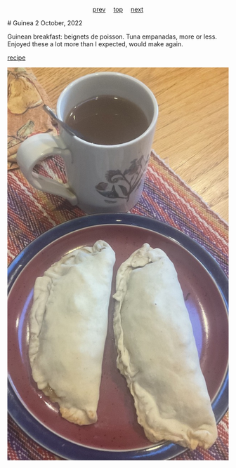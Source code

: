 <span><p align=center>
[prev](guatemala.md)&emsp;
[top](../index.md)&emsp;
[next](guinea_bissau.md)
</p></span>
# Guinea
2 October, 2022


Guinean breakfast: beignets de poisson. Tuna empanadas, more or
less. Enjoyed these a lot more than I expected, would make again.

[recipe](https://www-750g-com.translate.goog/beignets-de-poisson-de-guinee-r89591.htm?_x_tr_sl=fr&_x_tr_tl=en&_x_tr_hl=en&_x_tr_pto=wapp)

![breakfast](images/guinea.jpeg)
